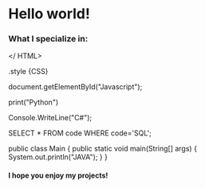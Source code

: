 # Hello world!
### What I specialize in:

</ HTML>

.style {CSS}

document.getElementById("Javascript");

print("Python")

Console.WriteLine("C#");

SELECT * FROM code
WHERE code='SQL';

public class Main {
  public static void main(String[] args) {
    System.out.println("JAVA");
  }
}


#### I hope you enjoy my projects!
